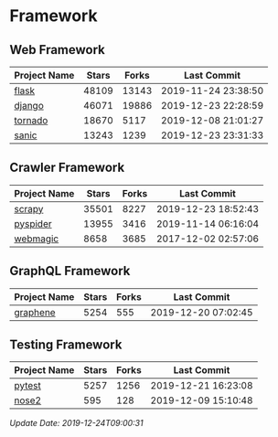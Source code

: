 # Framework

## Web Framework

| Project Name | Stars | Forks | Last Commit |
| ------------ | ----- | ----- | ----------- |
| [flask](https://github.com/pallets/flask) | 48109 | 13143 | 2019-11-24 23:38:50 |
| [django](https://github.com/django/django) | 46071 | 19886 | 2019-12-23 22:28:59 |
| [tornado](https://github.com/tornadoweb/tornado) | 18670 | 5117 | 2019-12-08 21:01:27 |
| [sanic](https://github.com/huge-success/sanic) | 13243 | 1239 | 2019-12-23 23:31:33 |

## Crawler Framework

| Project Name | Stars | Forks | Last Commit |
| ------------ | ----- | ----- | ----------- |
| [scrapy](https://github.com/scrapy/scrapy) | 35501 | 8227 | 2019-12-23 18:52:43 |
| [pyspider](https://github.com/binux/pyspider) | 13955 | 3416 | 2019-11-14 06:16:04 |
| [webmagic](https://github.com/code4craft/webmagic) | 8658 | 3685 | 2017-12-02 02:57:06 |

## GraphQL Framework

| Project Name | Stars | Forks | Last Commit |
| ------------ | ----- | ----- | ----------- |
| [graphene](https://github.com/graphql-python/graphene) | 5254 | 555 | 2019-12-20 07:02:45 |

## Testing Framework

| Project Name | Stars | Forks | Last Commit |
| ------------ | ----- | ----- | ----------- |
| [pytest](https://github.com/pytest-dev/pytest) | 5257 | 1256 | 2019-12-21 16:23:08 |
| [nose2](https://github.com/nose-devs/nose2) | 595 | 128 | 2019-12-09 15:10:48 |

*Update Date: 2019-12-24T09:00:31*